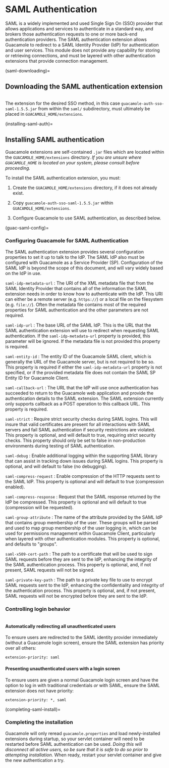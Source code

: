 SAML Authentication
===================

SAML is a widely implemented and used Single Sign On (SSO) provider that allows
applications and services to authenticate in a standard way, and brokers those
authentication requests to one or more back-end authentication providers. The
SAML authentication extension allows Guacamole to redirect to a SAML Identity
Provider (IdP) for authentication and user services. This module does not
provide any capability for storing or retrieving connections, and must be
layered with other authentication extensions that provide connection
management.

(saml-downloading)=

Downloading the SAML authentication extension
---------------------------------------------

```{include} include/sso-download.md
```

The extension for the desired SSO method, in this case
`guacamole-auth-sso-saml-1.5.5.jar` from within the `saml/` subdirectory,
must ultimately be placed in `GUACAMOLE_HOME/extensions`.

(installing-saml-auth)=

Installing SAML authentication
------------------------------

Guacamole extensions are self-contained `.jar` files which are located within
the `GUACAMOLE_HOME/extensions` directory. *If you are unsure where
`GUACAMOLE_HOME` is located on your system, please consult
[](configuring-guacamole) before proceeding.*

To install the SAML authentication extension, you must:

1. Create the `GUACAMOLE_HOME/extensions` directory, if it does not already
   exist.

2. Copy `guacamole-auth-sso-saml-1.5.5.jar` within `GUACAMOLE_HOME/extensions`.

3. Configure Guacamole to use SAML authentication, as described below.

(guac-saml-config)=

### Configuring Guacamole for SAML Authentication

The SAML authentication extension provides several configuration properties to
set it up to talk to the IdP. The SAML IdP also must be configured with
Guacamole as a Service Provider (SP). Configuration of the SAML IdP is beyond
the scope of this document, and will vary widely based on the IdP in use.

`saml-idp-metadata-url`
: The URI of the XML metadata file that from the SAML Identity Provider that
  contains all of the information the SAML extension needs in order to know how
  to authenticate with the IdP. This URI can either be a remote server (e.g.
  `https://`) or a local file on the filesystem (e.g. `file://`). Often the
  metadata file contains most of the required properties for SAML
  authentication and the other parameters are not required.

`saml-idp-url`
: The base URL of the SAML IdP. This is the URL that the SAML authentication
  extension will use to redirect when requesting SAML authentication. If the
  `saml-idp-metadata-url` property is provided, this parameter will be ignored.
  If the metadata file is not provided this property is required.

`saml-entity-id`
: The entity ID of the Guacamole SAML client, which is generally the URL of the
  Guacamole server, but is not required to be so. This property is required if
  either the `saml-idp-metadata-url` property is not specified, or if the
  provided metadata file does not contain the SAML SP Entity ID for Guacamole
  Client.

`saml-callback-url`
: The URL that the IdP will use once authentication has succeeded to return to
  the Guacamole web application and provide the authentication details to the
  SAML extension. The SAML extension currently only supports callback as a POST
  operation to this callback URL. This property is required.

`saml-strict`
: Require strict security checks during SAML logins. This will insure that
  valid certificates are present for all interactions with SAML servers and
  fail SAML authentication if security restrictions are violated. This property
  is optional, and will default to true, requiring strict security checks. This
  property should only be set to false in non-production environments during
  testing of SAML authentication.

`saml-debug`
: Enable additional logging within the supporting SAML library that can assist
  in tracking down issues during SAML logins. This property is optional, and
  will default to false (no debugging).

`saml-compress-request`
: Enable compression of the HTTP requests sent to the SAML IdP. This property
  is optional and will default to true (compression enabled).

`saml-compress-response`
: Request that the SAML response returned by the IdP be compressed. This
  property is optional and will default to true (compression will be
  requested).

`saml-group-attribute`
: The name of the attribute provided by the SAML IdP that contains group
  membership of the user. These groups will be parsed and used to map group
  membership of the user logging in, which can be used for permissions
  management within Guacamole Client, particularly when layered with other
  authentication modules. This property is optional, and defaults to "groups".

`saml-x509-cert-path`
: The path to a certificate that will be used to sign SAML requests before
  they are sent to the IdP, enhancing the integrity of the SAML authentication
  process. This property is optional, and, if not present, SAML requests
  will not be signed.

`saml-private-key-path`
: The path to a private key file to use to encrypt SAML requests sent to the
  IdP, enhancing the confidentiality and integrity of the authentication
  process. This property is optional, and, if not present, SAML requests
  will not be encrypted before they are sent to the IdP.

### Controlling login behavior

```{include} include/sso-login-behavior.md
```

#### Automatically redirecting all unauthenticated users

To ensure users are redirected to the SAML identity provider immediately
(without a Guacamole login screen), ensure the SAML extension has priority over
all others:

```
extension-priority: saml
```

#### Presenting unauthenticated users with a login screen

To ensure users are given a normal Guacamole login screen and have the option
to log in with traditional credentials _or_ with SAML, ensure the SAML
extension does not have priority:

```
extension-priority: *, saml
```

(completing-saml-install)=

### Completing the installation

Guacamole will only reread `guacamole.properties` and load newly-installed
extensions during startup, so your servlet container will need to be restarted
before SAML authentication can be used. *Doing this will disconnect all active
users, so be sure that it is safe to do so prior to attempting installation.*
When ready, restart your servlet container and give the new authentication a
try.

